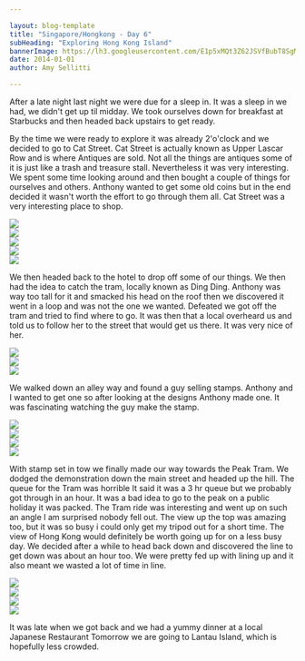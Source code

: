 ```yaml
---

layout: blog-template
title: "Singapore/Hongkong - Day 6"
subHeading: "Exploring Hong Kong Island"
bannerImage: https://lh3.googleusercontent.com/E1p5xMQt3Z62JSVfBubT8SgMpQY6CpklwOeDFdpAqQaQLITrlusK05U76t6KKBvFCtNpUdpg5wfZZzG06mBT1GkvtUfGE9kZcGUaIqIJqAzqkkEGLBIr_Jpi3TclUye3sdaGaFUM4Q
date: 2014-01-01
author: Amy Sellitti

---
```


After a late night last night we were due for a sleep in. It was a sleep in we had, we didn't get up til midday. We took ourselves down for breakfast at Starbucks and then headed back upstairs to get ready.

By the time we were ready to explore it was already 2'o'clock and we decided to go to Cat Street. Cat Street is actually known as Upper Lascar Row and is where Antiques are sold. Not all the things are antiques some of it is just like a trash and treasure stall. Nevertheless it was very interesting. We spent some time looking around and then bought a couple of things for ourselves and others. Anthony wanted to get some old coins but in the end decided it wasn't worth the effort to go through them all. Cat Street was a very interesting place to shop.

<div class="center-image"><img src="http://images.travelpod.com/users/amynp/6.1388615400.drying-roots.jpg" /></div>
<div class="center-image"><img src="http://images.travelpod.com/users/amynp/6.1388615400.cat-street.jpg" /></div>
<div class="center-image"><img src="http://images.travelpod.com/users/amynp/6.1388615400.more-door-knockers.jpg" /></div>
<div class="center-image"><img src="http://images.travelpod.com/users/amynp/6.1388615400.lots-of-antiques.jpg" /></div>
<div class="center-image"><img src="http://images.travelpod.com/users/amynp/6.1388615400.old-coins.jpg" /></div>

We then headed back to the hotel to drop off some of our things. We then had the idea to catch the tram, locally known as Ding Ding. Anthony was way too tall for it and smacked his head on the roof then we discovered it went in a loop and was not the one we wanted. Defeated we got off the tram and tried to find where to go. It was then that a local overheard us and told us to follow her to the street that would get us there. It was very nice of her. 

<div class="center-image"><img src="http://images.travelpod.com/users/amynp/6.1388615400.a-tram-or-ding-ding.jpg" /></div>
<div class="center-image"><img src="http://images.travelpod.com/users/amynp/6.1388615400.me-at-the-tram.jpg" /></div>
<div class="center-image"><img src="http://images.travelpod.com/users/amynp/6.1388615400.us-on-the-tram.jpg" /></div>


We walked down an alley way and found a guy selling stamps. Anthony and I wanted to get one so after looking at the designs Anthony made one. It was fascinating watching the guy make the stamp. 

<div class="center-image"><img src="http://images.travelpod.com/users/amynp/6.1388615400.stamps.jpg" /></div>
<div class="center-image"><img src="http://images.travelpod.com/users/amynp/6.1388615400.tops-of-stamps.jpg" /></div>
<div class="center-image"><img src="http://images.travelpod.com/users/amynp/6.1388615400.guy-making-the-stamp.jpg" /></div>
<div class="center-image"><img src="http://images.travelpod.com/users/amynp/6.1388615400.anthonys-stamp-set.jpg" /></div>

With stamp set in tow we finally made our way towards the Peak Tram. We dodged the demonstration down the main street and headed up the hill. The queue for the Tram was horrible  It said it was a 3 hr queue but we probably got through in an hour. It was a bad idea to go to the peak on a public holiday it was packed. The Tram ride was interesting and went up on such an angle I am surprised nobody fell out. The view up the top was amazing too, but it was so busy i could only get my tripod out for a short time. The view of Hong Kong would definitely be worth going up for on a less busy day. We decided after a while to head back down and discovered the line to get down was about an hour too. We were pretty fed up with lining up and it also meant we wasted a lot of time in line.

<div class="center-image"><img src="http://images.travelpod.com/users/amynp/6.1388615400.peak-terminus.jpg" /></div>
<div class="center-image"><img src="http://images.travelpod.com/users/amynp/6.1388615400.omg-tickets.jpg" /></div>
<div class="center-image"><img src="http://images.travelpod.com/users/amynp/6.1388615400.view-from-the-peak.jpg" /></div>
<div class="center-image"><img src="http://images.travelpod.com/users/amynp/6.1388615400.us-at-the-peak.jpg" /></div>

It was late when we got back and we had a yummy dinner at a local Japanese Restaurant Tomorrow we are going to Lantau Island, which is hopefully less crowded.
